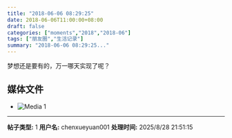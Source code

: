 ```yaml
---
title: "2018-06-06 08:29:25"
date: 2018-06-06T11:00:00+08:00
draft: false
categories: ["moments","2018","2018-06"]
tags: ["朋友圈","生活记录"]
summary: "2018-06-06 08:29:25..."
---
```


梦想还是要有的，万一哪天实现了呢？

## 媒体文件

- ![Media 1](/Moments/photos/2018-06-06/201806060829250.jpg)

---

**帖子类型:** 1
**用户名:** chenxueyuan001
**处理时间:** 2025/8/28 21:51:15